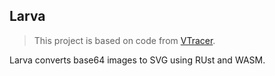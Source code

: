 ## Larva

> This project is based on code from [VTracer](https://github.com/visioncortex/vtracer/). 

Larva converts base64 images to SVG using RUst and WASM.


